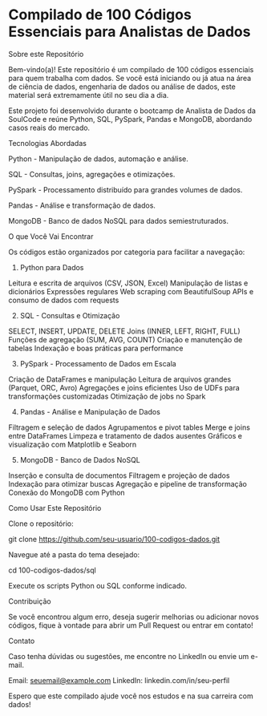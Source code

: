 # Compilado de 100 Códigos Essenciais para Analistas de Dados

Sobre este Repositório

Bem-vindo(a)! Este repositório é um compilado de 100 códigos essenciais para quem trabalha com dados. Se você está iniciando ou já atua na área de ciência de dados, engenharia de dados ou análise de dados, este material será extremamente útil no seu dia a dia.

Este projeto foi desenvolvido durante o bootcamp de Analista de Dados da SoulCode e reúne Python, SQL, PySpark, Pandas e MongoDB, abordando casos reais do mercado.

Tecnologias Abordadas

Python  - Manipulação de dados, automação e análise.

SQL  - Consultas, joins, agregações e otimizações.

PySpark  - Processamento distribuído para grandes volumes de dados.

Pandas  - Análise e transformação de dados.

MongoDB  - Banco de dados NoSQL para dados semiestruturados.

O que Você Vai Encontrar

Os códigos estão organizados por categoria para facilitar a navegação:

1. Python para Dados

Leitura e escrita de arquivos (CSV, JSON, Excel) Manipulação de listas e dicionários Expressões regulares Web scraping com BeautifulSoup APIs e consumo de dados com requests

2. SQL - Consultas e Otimização

SELECT, INSERT, UPDATE, DELETE Joins (INNER, LEFT, RIGHT, FULL) Funções de agregação (SUM, AVG, COUNT) Criação e manutenção de tabelas Indexação e boas práticas para performance

3. PySpark - Processamento de Dados em Escala

Criação de DataFrames e manipulação Leitura de arquivos grandes (Parquet, ORC, Avro) Agregações e joins eficientes Uso de UDFs para transformações customizadas Otimização de jobs no Spark

4. Pandas - Análise e Manipulação de Dados

Filtragem e seleção de dados Agrupamentos e pivot tables Merge e joins entre DataFrames Limpeza e tratamento de dados ausentes Gráficos e visualização com Matplotlib e Seaborn

5. MongoDB - Banco de Dados NoSQL

Inserção e consulta de documentos Filtragem e projeção de dados Indexação para otimizar buscas Agregação e pipeline de transformação Conexão do MongoDB com Python

Como Usar Este Repositório

Clone o repositório:

git clone https://github.com/seu-usuario/100-codigos-dados.git

Navegue até a pasta do tema desejado:

cd 100-codigos-dados/sql

Execute os scripts Python ou SQL conforme indicado.

Contribuição

Se você encontrou algum erro, deseja sugerir melhorias ou adicionar novos códigos, fique à vontade para abrir um Pull Request ou entrar em contato!

Contato

Caso tenha dúvidas ou sugestões, me encontre no LinkedIn ou envie um e-mail.

Email: seuemail@example.com LinkedIn: linkedin.com/in/seu-perfil

Espero que este compilado ajude você nos estudos e na sua carreira com dados!

